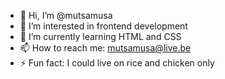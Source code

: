 - 👋 Hi, I’m @mutsamusa
- 👀 I’m interested in frontend development
- 🌱 I’m currently learning HTML and CSS
- 📫 How to reach me: mutsamusa@live.be
- ⚡ Fun fact: I could live on rice and chicken only

<!---
mutsamusa/mutsamusa is a ✨ special ✨ repository because its `README.md` (this file) appears on your GitHub profile.
You can click the Preview link to take a look at your changes.
--->
